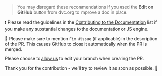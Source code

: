 > You may disregard these recommendations if you used the **Edit on GitHub** button from dvc.org to improve a doc in place.

❗ Please read the guidelines in the [Contributing to the Documentation](https://dvc.org/doc/user-guide/contributing/docs) list if you make any substantial changes to the documentation or JS engine.

🐛 Please make sure to mention `Fix #issue` (if applicable) in the description of the PR. This causes GitHub to close it automatically when the PR is merged.

Please choose to [allow us](https://help.github.com/en/github/collaborating-with-issues-and-pull-requests/allowing-changes-to-a-pull-request-branch-created-from-a-fork) to edit your branch when creating the PR.

Thank you for the contribution - we'll try to review it as soon as possible. 🙏
